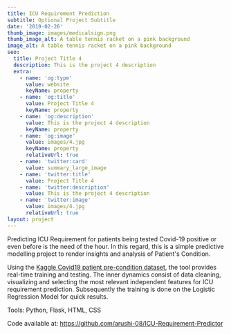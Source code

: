 ```yaml
---
title: ICU Requirement Prediction
subtitle: Optional Project Subtitle
date: '2019-02-26'
thumb_image: images/medicalsign.png
thumb_image_alt: A table tennis racket on a pink background
image_alt: A table tennis racket on a pink background
seo:
  title: Project Title 4
  description: This is the project 4 description
  extra:
    - name: 'og:type'
      value: website
      keyName: property
    - name: 'og:title'
      value: Project Title 4
      keyName: property
    - name: 'og:description'
      value: This is the project 4 description
      keyName: property
    - name: 'og:image'
      value: images/4.jpg
      keyName: property
      relativeUrl: true
    - name: 'twitter:card'
      value: summary_large_image
    - name: 'twitter:title'
      value: Project Title 4
    - name: 'twitter:description'
      value: This is the project 4 description
    - name: 'twitter:image'
      value: images/4.jpg
      relativeUrl: true
layout: project
---
```

Predicting ICU Requirement for patients being tested Covid-19 positive or even before is the need of the hour. In this regard, this is a simple predictive modelling project to render insights and analysis of Patient's Condition.

Using the [Kaggle Covid19 patient pre-condition dataset](https://www.kaggle.com/tanmoyx/covid19-patient-precondition-dataset), the tool provides real-time training and testing. The inner dynamics consist of data cleaning, visualizing and selecting the most relevant independent features for ICU requirement prediction. Subsequently the training is done on the Logistic Regression Model for quick results.

Tools: Python, Flask, HTML, CSS

Code available at: <https://github.com/arushi-08/ICU-Requirement-Predictor>
